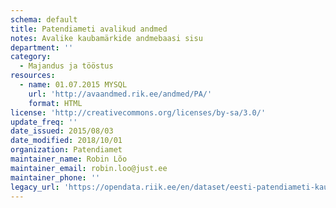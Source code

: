 ```yaml
---
schema: default
title: Patendiameti avalikud andmed
notes: Avalike kaubamärkide andmebaasi sisu
department: ''
category:
  - Majandus ja tööstus
resources:
  - name: 01.07.2015 MYSQL
    url: 'http://avaandmed.rik.ee/andmed/PA/'
    format: HTML
license: 'http://creativecommons.org/licenses/by-sa/3.0/'
update_freq: ''
date_issued: 2015/08/03
date_modified: 2018/10/01
organization: Patendiamet
maintainer_name: Robin Lõo
maintainer_email: robin.loo@just.ee
maintainer_phone: ''
legacy_url: 'https://opendata.riik.ee/en/dataset/eesti-patendiameti-kaubam-rkide-avalikud-andmed'
---
```

